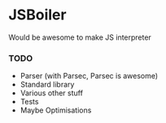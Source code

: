 # JSBoiler
Would be awesome to make JS interpreter

### TODO
- Parser (with Parsec, Parsec is awesome)
- Standard library
- Various other stuff
- Tests
- Maybe Optimisations
